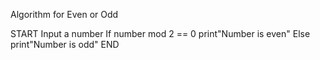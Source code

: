 Algorithm for Even or Odd

START
Input a number
If number mod 2 == 0
   print"Number is even"
Else 
   print"Number is odd"
END
